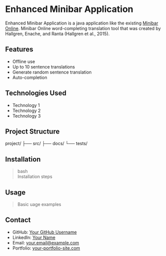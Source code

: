 # Enhanced Minibar Application

Enhanced Minibar Application is a java application like the existing [Minibar Online](https://cloud.grammaticalframework.org/minibar/minibar.html). Minibar Online word-completing translation tool that was created by Hallgren, Enache, and Ranta (Hallgren et al., 2015). 

## Features 
+ Offline use
+ Up to 10 sentence translations
+ Generate random sentence translation
+ Auto-completion

## Technologies Used
- Technology 1
- Technology 2
- Technology 3

## Project Structure
project/
├── src/
├── docs/
└── tests/

## Installation
>bash \
>Installation steps

## Usage
> Basic uage examples

## Contact
- GitHub: [Your GitHub Username](https://github.com/yourusername)
- LinkedIn: [Your Name](https://linkedin.com/in/yourprofile)
- Email: your.email@example.com
- Portfolio: [your-portfolio-site.com](https://your-portfolio-site.com)







